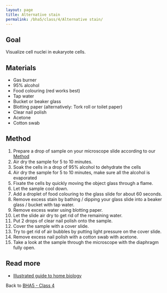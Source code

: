 ```yaml
---
layout: page
title: Alternative stain
permalink: /bha5/class/4/Alternative stain/
---
```


## Goal

Visualize cell nuclei in eukaryote cells.

## Materials

* Gas burner
* 95% alcohol
* Food colouring (red works best)
* Tap water
* Bucket or beaker glass
* Blotting paper (alternatively: Tork roll or toilet paper)
* Clear nail polish
* Acetone
* Cotton swab

## Method

1. Prepare a drop of sample on your microscope slide according to our [Method](/bha4/class/4/preparing-slides/)
2. Air dry the sample for 5 to 10 minutes.
3. Soak the cells in a drop of 95% alcohol to dehydrate the cells
4. Air dry the sample for 5 to 10 minutes, make sure all the alcohol is evaporated
5. Fixate the cells by quickly moving the object glass through a flame.
6. Let the sample cool down.
7. Add a droplet of food colouring to the glass slide for about 60 seconds.
8. Remove excess stain by bathing / dipping your glass slide into a beaker glass / bucket with tap water.
9. Remove excess water using blotting paper.
10. Let the slide air dry to get rid of the remaining water.
11. Put 2 drops of clear nail polish onto the sample.
12. Cover the sample with a cover slide.
13. Try to get rid of air bubbles by putting light pressure on the cover slide.
14. Remove excess nail polish with a cotton swab with acetone.
15. Take a look at the sample through the microscope with the diaphragm fully open.

## Read more

* [Illustrated guide to home biology](http://www.thehomescientist.com/manuals/Illustrated_Guide_to_Home_Biology_Experiments.pdf)

Back to [BHA5 - Class 4](/bha5/class/4/)
